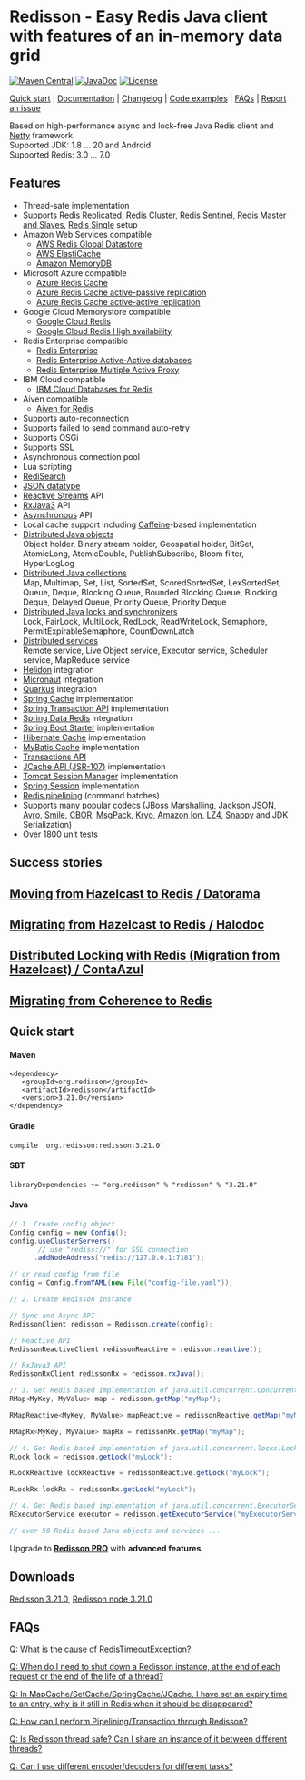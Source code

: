 # Redisson - Easy Redis Java client<br/>with features of an in-memory data grid
[![Maven Central](https://maven-badges.herokuapp.com/maven-central/org.redisson/redisson/badge.svg)](https://maven-badges.herokuapp.com/maven-central/org.redisson/redisson)
[![JavaDoc](http://www.javadoc.io/badge/org.redisson/redisson.svg)](http://www.javadoc.io/doc/org.redisson/redisson)
[![License](http://img.shields.io/:license-apache-brightgreen.svg)](http://www.apache.org/licenses/LICENSE-2.0.html)

[Quick start](https://github.com/redisson/redisson#quick-start) | [Documentation](https://github.com/redisson/redisson/wiki/Table-of-Content) | [Changelog](https://github.com/redisson/redisson/blob/master/CHANGELOG.md) | [Code examples](https://github.com/redisson/redisson-examples) | [FAQs](https://github.com/redisson/redisson/wiki/16.-FAQ) | [Report an issue](https://github.com/redisson/redisson/issues/new)

Based on high-performance async and lock-free Java Redis client and [Netty](http://netty.io) framework.  
Supported JDK:   1.8 ... 20 and Android  
Supported Redis: 3.0 ... 7.0  

## Features

* Thread-safe implementation  
* Supports [Redis Replicated](https://github.com/redisson/redisson/wiki/2.-Configuration/#25-replicated-mode), [Redis Cluster](https://github.com/redisson/redisson/wiki/2.-Configuration/#24-cluster-mode), [Redis Sentinel](https://github.com/redisson/redisson/wiki/2.-Configuration/#27-sentinel-mode), [Redis Master and Slaves](https://github.com/redisson/redisson/wiki/2.-Configuration/#28-master-slave-mode), [Redis Single](https://github.com/redisson/redisson/wiki/2.-Configuration/#26-single-instance-mode) setup
* Amazon Web Services compatible
     * [AWS Redis Global Datastore](https://docs.aws.amazon.com/AmazonElastiCache/latest/red-ug/Redis-Global-Datastore.html)
     * [AWS ElastiCache](https://docs.aws.amazon.com/AmazonElastiCache/latest/red-ug/WhatIs.html)
     * [Amazon MemoryDB](https://aws.amazon.com/memorydb)
* Microsoft Azure compatible
     * [Azure Redis Cache](https://azure.microsoft.com/en-us/services/cache/)
     * [Azure Redis Cache active-passive replication](https://learn.microsoft.com/en-us/azure/azure-cache-for-redis/cache-how-to-geo-replication)
     * [Azure Redis Cache active-active replication](https://learn.microsoft.com/en-us/azure/azure-cache-for-redis/cache-how-to-active-geo-replication)
* Google Cloud Memorystore compatible
     * [Google Cloud Redis](https://cloud.google.com/memorystore/docs/redis/)
     * [Google Cloud Redis High availability](https://cloud.google.com/memorystore/docs/redis/high-availability)
* Redis Enterprise compatible
     * [Redis Enterprise](https://redis.com/redis-enterprise/)
     * [Redis Enterprise Active-Active databases](https://docs.redis.com/latest/rs/databases/active-active/get-started/)
     * [Redis Enterprise Multiple Active Proxy](https://docs.redis.com/latest/rs/databases/configure/proxy-policy/#about-multiple-active-proxy-support)
* IBM Cloud compatible
     * [IBM Cloud Databases for Redis](https://www.ibm.com/cloud/databases-for-redis)
* Aiven compatible
     * [Aiven for Redis](https://aiven.io/redis)
* Supports auto-reconnection  
* Supports failed to send command auto-retry  
* Supports OSGi  
* Supports SSL  
* Asynchronous connection pool  
* Lua scripting  
* [RediSearch](https://github.com/redisson/redisson/wiki/9.-distributed-services/#96-redisearch-service)
* [JSON datatype](https://github.com/redisson/redisson/wiki/6.-distributed-objects/#615-json-object-holder)
* [Reactive Streams](https://github.com/redisson/redisson/wiki/3.-operations-execution#32-reactive-way) API  
* [RxJava3](https://github.com/redisson/redisson/wiki/3.-operations-execution#32-reactive-way) API  
* [Asynchronous](https://github.com/redisson/redisson/wiki/3.-operations-execution#31-async-way) API  
* Local cache support including [Caffeine](https://github.com/ben-manes/caffeine)-based implementation
* [Distributed Java objects](https://github.com/redisson/redisson/wiki/6.-Distributed-objects)  
    Object holder, Binary stream holder, Geospatial holder, BitSet, AtomicLong, AtomicDouble, PublishSubscribe,
    Bloom filter, HyperLogLog
* [Distributed Java collections](https://github.com/redisson/redisson/wiki/7.-Distributed-collections)  
    Map, Multimap, Set, List, SortedSet, ScoredSortedSet, LexSortedSet, Queue, Deque, Blocking Queue, Bounded Blocking Queue, Blocking Deque, Delayed Queue, Priority Queue, Priority Deque
* [Distributed Java locks and synchronizers](https://github.com/redisson/redisson/wiki/8.-Distributed-locks-and-synchronizers)  
    Lock, FairLock, MultiLock, RedLock, ReadWriteLock, Semaphore, PermitExpirableSemaphore, CountDownLatch
* [Distributed services](https://github.com/redisson/redisson/wiki/9.-distributed-services)  
    Remote service, Live Object service, Executor service, Scheduler service, MapReduce service
* [Helidon](https://github.com/redisson/redisson/tree/master/redisson-helidon) integration  
* [Micronaut](https://github.com/redisson/redisson/tree/master/redisson-micronaut) integration  
* [Quarkus](https://github.com/redisson/redisson/tree/master/redisson-quarkus) integration  
* [Spring Cache](https://github.com/redisson/redisson/wiki/14.-Integration-with-frameworks/#142-spring-cache) implementation
* [Spring Transaction API](https://github.com/redisson/redisson/wiki/14.-Integration-with-frameworks/#148-spring-transaction-manager) implementation
* [Spring Data Redis](https://github.com/redisson/redisson/tree/master/redisson-spring-data) integration
* [Spring Boot Starter](https://github.com/redisson/redisson/tree/master/redisson-spring-boot-starter) implementation
* [Hibernate Cache](https://github.com/redisson/redisson/tree/master/redisson-hibernate) implementation
* [MyBatis Cache](https://github.com/redisson/redisson/tree/master/redisson-mybatis) implementation
* [Transactions API](https://github.com/redisson/redisson/wiki/10.-Additional-features#104-transactions)
* [JCache API (JSR-107)](https://github.com/redisson/redisson/wiki/14.-Integration-with-frameworks/#144-jcache-api-jsr-107-implementation) implementation
* [Tomcat Session Manager](https://github.com/redisson/redisson/tree/master/redisson-tomcat) implementation
* [Spring Session](https://github.com/redisson/redisson/wiki/14.-Integration-with-frameworks/#147-spring-session) implementation
* [Redis pipelining](https://github.com/redisson/redisson/wiki/10.-additional-features#103-execution-batches-of-commands) (command batches)
* Supports many popular codecs ([JBoss Marshalling](https://github.com/jboss-remoting/jboss-marshalling), [Jackson JSON](https://github.com/FasterXML/jackson), [Avro](http://avro.apache.org/), [Smile](http://wiki.fasterxml.com/SmileFormatSpec), [CBOR](http://cbor.io/), [MsgPack](http://msgpack.org/), [Kryo](https://github.com/EsotericSoftware/kryo), [Amazon Ion](https://amzn.github.io/ion-docs/), [LZ4](https://github.com/jpountz/lz4-java), [Snappy](https://github.com/xerial/snappy-java) and JDK Serialization)
* Over 1800 unit tests  
<!--
Used by
================================
[![Siemens](https://redisson.org/assets/logos/client29.png "Siemens")](https://www.siemens.com) &nbsp;&nbsp;&nbsp;
[![BMW GROUP](https://redisson.org/assets/logos/client27.png "BMW GROUP")](https://www.bmwgroup.com) &nbsp;&nbsp;&nbsp;
[![AIG](https://redisson.org/assets/logos/client24.png "AIG")](https://www.aig.com/) &nbsp;&nbsp;&nbsp;
[![S&P Global](https://redisson.org/assets/logos/client20.png "S&P Global")](https://www.spglobal.com/) &nbsp;&nbsp;&nbsp;
[![SAP](https://redisson.org/assets/logos/client12.png "SAP")](http://www.sap.com/) &nbsp;&nbsp;&nbsp;
[![EA](https://redisson.org/assets/logos/client1.png "EA")](http://ea.com/) &nbsp;&nbsp;&nbsp;
[![Adobe](https://redisson.org/assets/logos/client23.png "Adobe")](https://www.adobe.com/)  

[![Jeppesen](https://redisson.org/assets/logos/client25.png "Jeppesen")](https://www.jeppesen.com/) &nbsp;&nbsp;&nbsp;
[![BROOKHAVEN](https://redisson.org/assets/logos/client6.png "Brookhaven National Laboratory")](http://bnl.gov/) &nbsp;&nbsp;&nbsp;
[![New Relic Synthetics](https://redisson.org/assets/logos/client3.png "New Relic Synthetics")](http://newrelic.com/synthetics) &nbsp;&nbsp;&nbsp;
[![Netflix](https://redisson.org/assets/logos/client10.png "Netflix")](https://netflix.com/) &nbsp;&nbsp;&nbsp;
[![Personal Capital](https://redisson.org/assets/logos/client26.png "Personal Capital")](https://www.personalcapital.com)  

[![Singtel](https://redisson.org/assets/logos/client5.png "New Relic Synthetics")](http://singtel.com/) &nbsp;&nbsp;&nbsp;
[![Baidu](https://redisson.org/assets/logos/client2.png "Baidu")](http://baidu.com/) &nbsp;&nbsp;&nbsp;
[![Infor](https://redisson.org/assets/logos/client4.png "Infor")](http://www.infor.com/) &nbsp;&nbsp;&nbsp;
[![Crimson Hexagon](https://redisson.org/assets/logos/client7.png "Crimson Hexagon")](https://www.crimsonhexagon.com/) &nbsp;&nbsp;&nbsp;
[![ContaAzul](https://redisson.org/assets/logos/client18.png "ContaAzul")](https://contaazul.com/)&nbsp;&nbsp;&nbsp;
[![马蜂窝](https://redisson.org/assets/logos/client33.png "马蜂窝")](http://www.mafengwo.cn/)  

[![Datorama](https://redisson.org/assets/logos/client8.png "Datorama")](https://datorama.com/)&nbsp;&nbsp;&nbsp;
[![Ticketmaster](https://redisson.org/assets/logos/client14.png "Ticketmaster")](http://www.ticketmaster.com/)&nbsp;&nbsp;&nbsp;
[![NAB](https://redisson.org/assets/logos/client11.png "NAB")](https://www.nab.com.au/)&nbsp;&nbsp;&nbsp;
[![Juniper](https://redisson.org/assets/logos/client31.png "Juniper")](https://www.juniper.net/)&nbsp;&nbsp;&nbsp;
[![火币](https://redisson.org/assets/logos/client32.png "火币")](https://www.huobi.com/)&nbsp;&nbsp;&nbsp;

[![Alibaba](https://redisson.org/assets/logos/client19.png "Alibaba")](http://www.alibaba-inc.com)&nbsp;&nbsp;&nbsp;
[![Flipkart](https://redisson.org/assets/logos/client21.png "Flipkart")](https://www.flipkart.com/)&nbsp;&nbsp;&nbsp;
[![Invaluable](https://redisson.org/assets/logos/client13.png "Invaluable")](http://www.invaluable.com/)&nbsp;&nbsp;&nbsp;
[![BBK](https://redisson.org/assets/logos/client22.png "BBK")](http://www.gdbbk.com/)  
[![SULAKE](https://redisson.org/assets/logos/client17.png "SULAKE")](http://www.sulake.com/)

<sub>Logos, product names and all other trademarks displayed on this page belong to their respective holders and used for identification purposes only. Use of these trademarks, names and brands does not imply endorsement.</sub>
-->
## Success stories

## [Moving from Hazelcast to Redis  /  Datorama](https://engineering.datorama.com/moving-from-hazelcast-to-redis-b90a0769d1cb)  
## [Migrating from Hazelcast to Redis  /  Halodoc](https://blogs.halodoc.io/why-and-how-we-move-from-hazelcast-to-redis-2/)
## [Distributed Locking with Redis (Migration from Hazelcast)  /  ContaAzul](https://carlosbecker.com/posts/distributed-locks-redis/)  
## [Migrating from Coherence to Redis](https://www.youtube.com/watch?v=JF5R2ucKTEg)  


## Quick start

#### Maven 
    <dependency>
       <groupId>org.redisson</groupId>
       <artifactId>redisson</artifactId>
       <version>3.21.0</version>
    </dependency>  

#### Gradle
    compile 'org.redisson:redisson:3.21.0'  

#### SBT
    libraryDependencies += "org.redisson" % "redisson" % "3.21.0"

#### Java

```java
// 1. Create config object
Config config = new Config();
config.useClusterServers()
       // use "rediss://" for SSL connection
      .addNodeAddress("redis://127.0.0.1:7181");

// or read config from file
config = Config.fromYAML(new File("config-file.yaml")); 
```

```java
// 2. Create Redisson instance

// Sync and Async API
RedissonClient redisson = Redisson.create(config);

// Reactive API
RedissonReactiveClient redissonReactive = redisson.reactive();

// RxJava3 API
RedissonRxClient redissonRx = redisson.rxJava();
```

```java
// 3. Get Redis based implementation of java.util.concurrent.ConcurrentMap
RMap<MyKey, MyValue> map = redisson.getMap("myMap");

RMapReactive<MyKey, MyValue> mapReactive = redissonReactive.getMap("myMap");

RMapRx<MyKey, MyValue> mapRx = redissonRx.getMap("myMap");
```

```java
// 4. Get Redis based implementation of java.util.concurrent.locks.Lock
RLock lock = redisson.getLock("myLock");

RLockReactive lockReactive = redissonReactive.getLock("myLock");

RLockRx lockRx = redissonRx.getLock("myLock");
```

```java
// 4. Get Redis based implementation of java.util.concurrent.ExecutorService
RExecutorService executor = redisson.getExecutorService("myExecutorService");

// over 50 Redis based Java objects and services ...

```

Upgrade to __[Redisson PRO](https://redisson.pro)__ with **advanced features**.

## Downloads
   
[Redisson 3.21.0](https://repository.sonatype.org/service/local/artifact/maven/redirect?r=central-proxy&g=org.redisson&a=redisson&v=3.21.0&e=jar),
[Redisson node 3.21.0](https://repository.sonatype.org/service/local/artifact/maven/redirect?r=central-proxy&g=org.redisson&a=redisson-all&v=3.21.0&e=jar)  

## FAQs

[Q: What is the cause of RedisTimeoutException?](https://github.com/redisson/redisson/wiki/16.-FAQ#q-what-is-the-cause-of-redistimeoutexception)

[Q: When do I need to shut down a Redisson instance, at the end of each request or the end of the life of a thread?](https://github.com/redisson/redisson/wiki/16.-FAQ#q-when-do-i-need-to-shut-down-a-redisson-instance-at-the-end-of-each-request-or-the-end-of-the-life-of-a-thread)

[Q: In MapCache/SetCache/SpringCache/JCache, I have set an expiry time to an entry, why is it still in Redis when it should be disappeared?](https://github.com/redisson/redisson/wiki/16.-FAQ#q-in-mapcachesetcachespringcachejcache-i-have-set-an-expiry-time-to-an-entry-why-is-it-still-in-redis-when-it-should-be-disappeared)

[Q: How can I perform Pipelining/Transaction through Redisson?](https://github.com/redisson/redisson/wiki/16.-FAQ#q-how-can-i-perform-pipeliningtransaction-through-redisson)

[Q: Is Redisson thread safe? Can I share an instance of it between different threads?](https://github.com/redisson/redisson/wiki/16.-FAQ#q-is-redisson-thread-safe-can-i-share-an-instance-of-it-between-different-threads)

[Q: Can I use different encoder/decoders for different tasks?](https://github.com/redisson/redisson/wiki/16.-FAQ#q-can-i-use-different-encoderdecoders-for-different-tasks)


